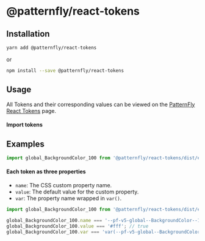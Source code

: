 # @patternfly/react-tokens

## Installation

```bash
yarn add @patternfly/react-tokens
```

or

```bash
npm install --save @patternfly/react-tokens
```

## Usage

All Tokens and their corresponding values can be viewed on the
[PatternFly React Tokens][token-page] page.

#### Import tokens

## Examples

```js
import global_BackgroundColor_100 from '@patternfly/react-tokens/dist/esm/global_-background-color_100';
```

#### Each token as three properties

- `name`: The CSS custom property name.
- `value`: The default value for the custom property.
- `var`: The property name wrapped in `var()`.

```js
import global_BackgroundColor_100 from '@patternfly/react-tokens/dist/esm/global_-background-color_100';

global_BackgroundColor_100.name === '--pf-v5-global--BackgroundColor--100'; // true
global_BackgroundColor_100.value === '#fff'; // true
global_BackgroundColor_100.var === 'var(--pf-v5-global--BackgroundColor--100)'; // true
```

[token-page]: https://patternfly-react.surge.sh/developer-resources/global-css-variables
